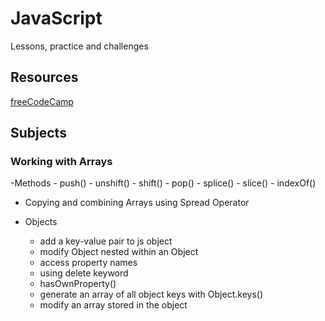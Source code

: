 # JavaScript
Lessons, practice and challenges

## Resources
[freeCodeCamp](https://learn.freecodecamp.org/)

## Subjects

### Working with Arrays

-Methods
    - push()
    - unshift()
    - shift()
    - pop()
    - splice()
    - slice()
    - indexOf()

- Copying and combining Arrays using Spread Operator   

- Objects
    - add a key-value pair to js object
    - modify Object nested within an Object
    - access property names
    - using delete keyword
    - hasOwnProperty()
    - generate an array of all object keys with Object.keys()
    - modify an array stored in the object

